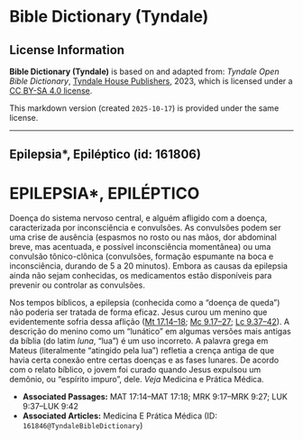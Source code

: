 # Bible Dictionary (Tyndale)

## License Information

**Bible Dictionary (Tyndale)** is based on and adapted from: _Tyndale Open Bible Dictionary_, [Tyndale House Publishers](https://tyndaleopenresources.com/), 2023, which is licensed under a [CC BY-SA 4.0 license](https://creativecommons.org/licenses/by-sa/4.0/legalcode.en).

This markdown version (created `2025-10-17`) is provided under the same license.



--------------------------------

## Epilepsia*, Epiléptico (id: 161806)

EPILEPSIA\*, EPILÉPTICO
=======================

Doença do sistema nervoso central, e alguém afligido com a doença, caracterizada por inconsciência e convulsões. As convulsões podem ser uma crise de ausência (espasmos no rosto ou nas mãos, dor abdominal breve, mas acentuada, e possível inconsciência momentânea) ou uma convulsão tônico\-clônica (convulsões, formação espumante na boca e inconsciência, durando de 5 a 20 minutos). Embora as causas da epilepsia ainda não sejam conhecidas, os medicamentos estão disponíveis para prevenir ou controlar as convulsões.

Nos tempos bíblicos, a epilepsia (conhecida como a “doença de queda”) não poderia ser tratada de forma eficaz. Jesus curou um menino que evidentemente sofria dessa aflição ([Mt 17\.14–18](https://ref.ly/Matt17:14-Matt17:18); [Mc 9\.17–27](https://ref.ly/Mark9:17-Mark9:27); [Lc 9\.37–42](https://ref.ly/Luke9:37-Luke9:42)). A descrição do menino como um “lunático” em algumas versões mais antigas da bíblia (do latim *luna*, “lua”) é um uso incorreto. A palavra grega em Mateus (literalmente “atingido pela lua”) refletia a crença antiga de que havia certa conexão entre certas doenças e as fases lunares. De acordo com o relato bíblico, o jovem foi curado quando Jesus expulsou um demônio, ou “espírito impuro”, dele. *Veja* Medicina e Prática Médica.

* **Associated Passages:** MAT 17:14–MAT 17:18; MRK 9:17–MRK 9:27; LUK 9:37–LUK 9:42
* **Associated Articles:** Medicina E Prática Médica (ID: `161846@TyndaleBibleDictionary`)

